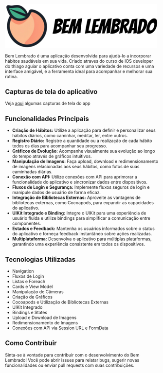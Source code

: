 
<img src="https://github.com/ViniciusWessner/BemLembrado/blob/main/BemLembrado/Assets.xcassets/logo.imageset/logo.png?raw=true" alt="drawing" style="width:500px;"/>

Bem Lembrado é uma aplicação desenvolvida para ajudá-lo a incorporar hábitos saudáveis em sua vida. Criado atraves do curso de IOS developer do thiago aguiar o aplicativo conta com uma variedade de recursos e uma interface amigável, é a ferramenta ideal para acompanhar e melhorar sua rotina.


## Capturas de tela do aplicativo

Veja [aqui](https://google.com) algumas capturas de tela do app

## Funcionalidades Principais

- **Criação de Hábitos:** Utilize a aplicação para definir e personalizar seus hábitos diários, como caminhar, meditar, ler, entre outros.
- **Registro Diário:** Registre a quantidade ou a realização de cada hábito todos os dias para acompanhar seu progresso.
- **Gráficos de Evolução:** Acompanhe visualmente sua evolução ao longo do tempo através de gráficos intuitivos.
- **Manipulação de Imagens:** Faça upload, download e redimensionamento de imagens relacionadas aos seus hábitos, como fotos de suas caminhadas diárias.
- **Conexão com API:** Utilize conexões com API para aprimorar a funcionalidade do aplicativo e sincronizar dados entre dispositivos.
- **Fluxos de Login e Segurança:** Implemente fluxos seguros de login e manipule dados de usuário de forma eficaz.
- **Integração de Bibliotecas Externas:** Aproveite as vantagens de bibliotecas externas, como Cocoapods, para expandir as capacidades do aplicativo.
- **UIKit Integrado e Binding:** Integre o UIKit para uma experiência de usuário fluida e utilize bindings para simplificar a comunicação entre componentes.
- **Estados e Feedback:** Mantenha os usuários informados sobre o status do aplicativo e forneça feedback instantâneo sobre ações realizadas.
- **Multiplataforma:** Desenvolva o aplicativo para múltiplas plataformas, garantindo uma experiência consistente em todos os dispositivos.

## Tecnologias Utilizadas

- Navigation
- Fluxos de Login
- Listas e Foreach
- Cards e View Model
- Manipulação de Câmeras
- Criação de Gráficos
- Cocoapods e Utilização de Bibliotecas Externas
- UIKit Integrado
- Bindings e States
- Upload e Download de Imagens
- Redimensionamento de Imagens
- Conexões com API via Session URL e FormData

## Como Contribuir

Sinta-se à vontade para contribuir com o desenvolvimento do Bem Lembrado! Você pode abrir issues para relatar bugs, sugerir novas funcionalidades ou enviar pull requests com suas contribuições.
